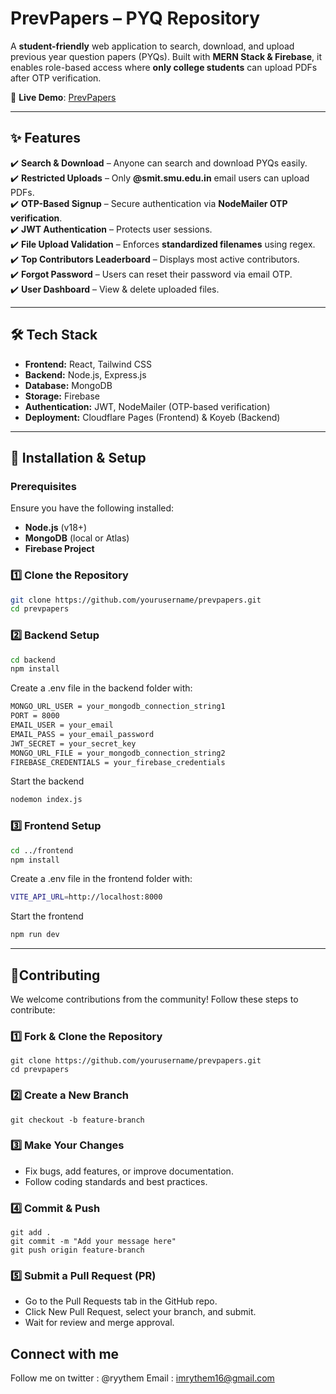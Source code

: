 # **PrevPapers – PYQ Repository**
A **student-friendly** web application to search, download, and upload previous year question papers (PYQs). Built with **MERN Stack & Firebase**, it enables role-based access where **only college students** can upload PDFs after OTP verification.  

🚀 **Live Demo**: [PrevPapers](https://prevpapers.pages.dev)  

---

## **✨ Features**  
✔️ **Search & Download** – Anyone can search and download PYQs easily.  
✔️ **Restricted Uploads** – Only **@smit.smu.edu.in** email users can upload PDFs.  
✔️ **OTP-Based Signup** – Secure authentication via **NodeMailer OTP verification**.  
✔️ **JWT Authentication** – Protects user sessions.  
✔️ **File Upload Validation** – Enforces **standardized filenames** using regex.  
✔️ **Top Contributors Leaderboard** – Displays most active contributors.  
✔️ **Forgot Password** – Users can reset their password via email OTP.  
✔️ **User Dashboard** – View & delete uploaded files.  

---

## **🛠️ Tech Stack**  
- **Frontend:** React, Tailwind CSS  
- **Backend:** Node.js, Express.js  
- **Database:** MongoDB  
- **Storage:** Firebase  
- **Authentication:** JWT, NodeMailer (OTP-based verification)  
- **Deployment:** Cloudflare Pages (Frontend) & Koyeb (Backend)  

---

## **🚀 Installation & Setup**  

### **Prerequisites**  
Ensure you have the following installed:  
- **Node.js** (v18+)  
- **MongoDB** (local or Atlas)  
- **Firebase Project**  

### **1️⃣ Clone the Repository**  
```sh
git clone https://github.com/yourusername/prevpapers.git
cd prevpapers
```

### **2️⃣ Backend Setup**
```sh
cd backend
npm install
```

Create a .env file in the backend folder with:
```sh
MONGO_URL_USER = your_mongodb_connection_string1
PORT = 8000
EMAIL_USER = your_email
EMAIL_PASS = your_email_password
JWT_SECRET = your_secret_key
MONGO_URL_FILE = your_mongodb_connection_string2
FIREBASE_CREDENTIALS = your_firebase_credentials
```

Start the backend
```sh
nodemon index.js
```
### **3️⃣ Frontend Setup**
```sh
cd ../frontend
npm install
```

Create a .env file in the frontend folder with:
```sh
VITE_API_URL=http://localhost:8000
```

Start the frontend
```sh
npm run dev
```

---

## **🤝Contributing** 
We welcome contributions from the community! Follow these steps to contribute:

### **1️⃣ Fork & Clone the Repository**
```
git clone https://github.com/yourusername/prevpapers.git
cd prevpapers
```

### **2️⃣ Create a New Branch**
```
git checkout -b feature-branch
```

### **3️⃣ Make Your Changes**
- Fix bugs, add features, or improve documentation.
- Follow coding standards and best practices.

### **4️⃣ Commit & Push**
```
git add .
git commit -m "Add your message here"
git push origin feature-branch
```

### **5️⃣ Submit a Pull Request (PR)**
- Go to the Pull Requests tab in the GitHub repo.
- Click New Pull Request, select your branch, and submit.
- Wait for review and merge approval.


## Connect with me
 Follow me on twitter : @ryythem
 Email : imrythem16@gmail.com
